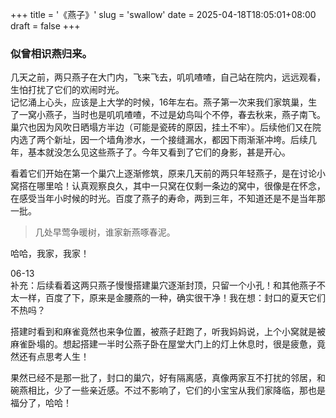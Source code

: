 +++
title = '《燕子》'
slug = 'swallow'
date = 2025-04-18T18:05:01+08:00
draft = false
+++

### 似曾相识燕归来。

几天之前，两只燕子在大门内，飞来飞去，叽叽喳喳，自己站在院内，远远观看，生怕打扰了它们的欢闹时光。  
记忆涌上心头，应该是上大学的时候，16年左右。燕子第一次来我们家筑巢，生了一窝小燕子，当时也是叽叽喳喳，不过是幼鸟叫个不停，春去秋来，燕子南飞。巢穴也因为风吹日晒塌方半边（可能是瓷砖的原因，挂土不牢）。后续他们又在院内选了两个新址，因一个墙角渗水，一个接缝漏水，都因下雨渐渐冲垮。后续几年，基本就没怎么见这些燕子了。今年又看到了它们的身影，甚是开心。

看着它们开始在第一个巢穴上逐渐修筑，原来几天前的两只年轻燕子，是在讨论小窝搭在哪里哈！认真观察良久，其中一只窝在仅剩一条边的窝中，很像是在怀念，在感受当年小时候的时光。百度了燕子的寿命，两到三年，不知道还是不是当年那一批。

> 几处早莺争暖树，谁家新燕啄春泥。

哈哈，我家，我家！

06-13  
补充：后续看着这两只燕子慢慢搭建巢穴逐渐封顶，只留一个小孔！和其他燕子不太一样，百度了下，原来是金腰燕的一种，确实很干净！我在想：封口的夏天它们不热吗？

搭建时看到和麻雀竟然也来争位置，被燕子赶跑了，听我妈妈说，上个小窝就是被麻雀卧塌的。想起搭建一半时公燕子卧在屋堂大门上的灯上休息时，很是疲惫，竟然还有点思考人生！

果然已经不是那一批了，封口的巢穴，好有隔离感，真像两家互不打扰的邻居，和碗燕相比，少了一些亲近感。不过不影响了，它们的小宝宝从我们家降临，那也是福分了，哈哈！